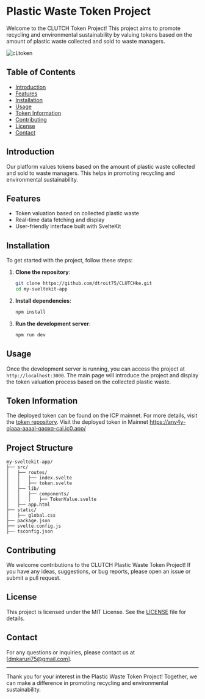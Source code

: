 
# Plastic Waste Token Project

Welcome to the CLUTCH Token Project! This project aims to promote recycling and environmental sustainability by valuing tokens based on the amount of plastic waste collected and sold to waste managers.


![cLtoken](https://github.com/user-attachments/assets/1a4a1d5c-6ad4-43fe-80db-741da8cc194e)






## Table of Contents

- [Introduction](#introduction)
- [Features](#features)
- [Installation](#installation)
- [Usage](#usage)
- [Token Information](#token-information)
- [Contributing](#contributing)
- [License](#license)
- [Contact](#contact)

## Introduction

Our platform values tokens based on the amount of plastic waste collected and sold to waste managers. This helps in promoting recycling and environmental sustainability.

## Features

- Token valuation based on collected plastic waste
- Real-time data fetching and display
- User-friendly interface built with SvelteKit

## Installation

To get started with the project, follow these steps:

1. **Clone the repository**:
   ```bash
   git clone https://github.com/dtroit75/CLUTCHke.git
   cd my-sveltekit-app
   ```

2. **Install dependencies**:
   ```bash
   npm install
   ```

3. **Run the development server**:
   ```bash
   npm run dev
   ```

## Usage

Once the development server is running, you can access the project at `http://localhost:3000`. The main page will introduce the project and display the token valuation process based on the collected plastic waste.

## Token Information

The deployed token can be found on the ICP mainnet. For more details, visit the [token repository](https://github.com/ndicu5156/TCN). 
Visit the deployed token in Mainnet https://anv4y-qiaaa-aaaal-qaqxq-cai.ic0.app/

## Project Structure

```
my-sveltekit-app/
├── src/
│   ├── routes/
│   │   ├── index.svelte
│   │   ├── token.svelte
│   ├── lib/
│   │   ├── components/
│   │   │   ├── TokenValue.svelte
│   ├── app.html
├── static/
│   ├── global.css
├── package.json
├── svelte.config.js
├── tsconfig.json
```

## Contributing

We welcome contributions to the CLUTCH Plastic Waste Token Project! If you have any ideas, suggestions, or bug reports, please open an issue or submit a pull request.

## License

This project is licensed under the MIT License. See the [LICENSE](LICENSE) file for details.

## Contact

For any questions or inquiries, please contact us at [dmkaruri75@gmail.com].

---

Thank you for your interest in the Plastic Waste Token Project! Together, we can make a difference in promoting recycling and environmental sustainability.
```
